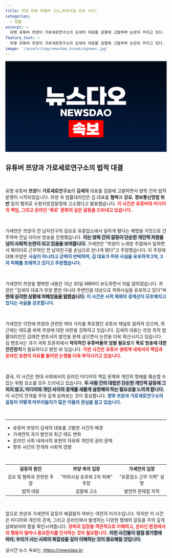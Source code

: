 ```yaml
---
title: 쯔양 피해 피해자 고소…허위사실 유포 사건!
categories:
  - 법률
excerpt: >
  유명 유튜버 쯔양이 가로세로연구소의 김세의 대표를 검찰에 고발하며 논란이 커지고 있다. 김 대표는 쯔양의 과거를 폭로하며 허위 사실을 유포했고, 쯔양 측은 극심한 2차 피해를 호소하고 있다. 사건의 전말이 궁금하다면 클릭!
feature_text: >
  유명 유튜버 쯔양이 가로세로연구소의 김세의 대표를 검찰에 고발하며 논란이 커지고 있다. 김 대표는 쯔양의 과거를 폭로하며 허위 사실을 유포했고, 쯔양 측은 극심한 2차 피해를 호소하고 있다. 사건의 전말이 궁금하다면 클릭!
image: '/assets/img/newsdao_breakingnews.jpg'
---
```


<p><img src="/assets/img/newsdao_breakingnews.jpg" alt="flaretime 속보" /></p>

<h2 data-ke-size="size26">유튜버 쯔양과 가로세로연구소의 법적 대결</h2>

<p data-ke-size="size16">&nbsp;</p>

<p>유명 유튜버 <b>쯔양</b>이 <b>가로세로연구소</b>의 <b>김세의</b> 대표를 검찰에 고발하면서 양측 간의 법적 분쟁이 시작되었습니다. 쯔양 측 법률대리인은 김 대표를 <b>협박</b>과 <b>강요</b>, <b>정보통신망법 위반</b> 등의 혐의로 수원지방검찰청에 고소했다고 발표했습니다. <b><span style="color: #ee2323;">이 사건은 유튜버와 미디어의 책임, 그리고 온라인 '폭로' 문화의 깊은 갈등을 드러내고 있습니다.</span></b> </p>

<p data-ke-size="size16">&nbsp;</p>

<p>가세연은 쯔양이 전 남자친구의 강요로 유흥업소에서 일하게 됐다는 해명을 거짓으로 간주하며 전날 라이브 방송을 진행했습니다. <b><span style="background-color: #21538527;">이는 양측 간의 갈등이 단순한 개인적 차원을 넘어 사회적 논란이 되고 있음을 보여줍니다.</span></b> 가세연은 "쯔양이 노래방 주점에서 일하면서 웨이터로 근무하던 전 남자친구를 손님으로 만나게 됐다"고 주장했습니다. 이 주장에 대해 쯔양은 <b><span style="color: #1a5490;">사실이 아니라고 강력히 반박하며, 김 대표가 허위 사실을 유포하여 <b>2차, 3차 피해</b>를 초래하고 있다고 주장했습니다.</span></b></p>

<p data-ke-size="size16">&nbsp;</p>

<p>가세연이 쯔양을 협박한 내용은 지난 30일 MBN이 보도하면서 처음 알려졌습니다. 쯔양은 "김세의 대표가 쯔양 뿐만 아니라 주변인을 대상으로 허위사실을 유포하고 있다"며 <b><span style="background-color: #21538527;">현재 심각한 상황에 처해있음을 알렸습니다.</span></b> <b><span style="color: #1a5490;">이 사건은 사적 제재의 경계선이 모호해지고 있다는 사실을 강조합니다.</span></b></p>

<p data-ke-size="size16">&nbsp;</p>

<p>가세연은 이전에 쯔양과 관련된 여러 가지를 폭로했던 유튜브 채널로 알려져 있으며, 최근에는 태도를 바꿔 쯔양에 대한 비판을 강화하고 있습니다. 김세의 대표는 쯔양 측의 법률대리인인 김태연 변호사의 발언을 문제 삼으면서 논란을 더욱 확산시키고 있습니다. 김 변호사는 과거 국회 토론회에서 <b>악의적인 유튜버들의 엄벌 필요성</b>과 <b>폭로 방송에 대한 안전장치</b>가 필요하다고 밝힌 바 있습니다. <b><span style="color: #ee2323;">이번 사건은 유튜브 생태계 내에서의 책임과 온라인 표현의 자유를 둘러싼 논쟁을 더욱 부각시키고 있습니다.</span></b> </p>

<p data-ke-size="size16">&nbsp;</p>

<p>결국, 이 사건은 현대 사회에서의 온라인 미디어의 책임 문제와 개인의 명예를 훼손할 수 있는 위험 요소를 모두 드러내고 있습니다. <b><span style="background-color: #21538527;">두 사람 간의 대립은 단순한 개인적 갈등에 그치지 않고, 미디어와 개인 사이의 경계를 새롭게 설정해야 하는 필요성을 느끼게 합니다.</span></b> 이 사건의 전개를 주의 깊게 살펴보는 것이 중요합니다. <b><span style="color: #1a5490;">향후 쯔양과 가로세로연구소의 갈등이 어떻게 마무리될지가 많은 이들의 관심을 끌고 있습니다.</span></b></p>

<p data-ke-size="size16">&nbsp;</p>

<hr/>

<ul>
<li>유튜버 쯔양이 김세의 대표를 고발한 사건의 배경</li>
<li>가세연의 과거 발언과 최근 태도 변화</li>
<li>온라인 사회 내에서의 표현의 자유와 개인의 권리 문제</li>
<li>향후 사건의 전개와 사회적 영향</li>
</ul>

<p data-ke-size="size16">&nbsp;</p>

<table style="width:100%; border-collapse: collapse;">
<tr>
<td style="text-align: center; height: 17px;"><b>갈등의 원인</b></td>
<td style="text-align: center; height: 17px;"><b>쯔양 측의 입장</b></td>
<td style="text-align: center; height: 17px;"><b>가세연의 입장</b></td>
</tr>
<tr>
<td style="text-align: center; height: 17px;">강요 및 협박과 관련된 주장</td>
<td style="text-align: center; height: 17px;">"허위사실 유포와 2차 피해" 주장</td>
<td style="text-align: center; height: 17px;">"유흥업소 근무 이력" 설명</td>
</tr>
<tr>
<td style="text-align: center; height: 17px;">법적 대응</td>
<td style="text-align: center; height: 17px;">검찰에 고소</td>
<td style="text-align: center; height: 17px;">발언의 문제점 지적</td>
</tr>
</table>

<p data-ke-size="size16">&nbsp;</p>

<p>앞으로 쯔양과 가세연의 갈등이 해결될지 여부는 여전히 미지수입니다. 하지만 이 사건은 미디어와 개인의 관계, 그리고 온라인에서 발생하는 다양한 형태의 갈등을 주의 깊게 살펴보아야 함을 확인시켜줍니다. <b><span style="color: #ee2323;">양측의 입장을 객관적으로 이해하고, 온라인 환경에서의 행동이 얼마나 중요한지를 인식하는 것이 필요합니다.</span></b> <b><span style="background-color: #21538527;">이런 사건들이 점점 증가함에 따라, 우리가 사는 사회의 복잡성을 깊이 이해하는 것이 중요해질 것입니다.</span></b></p>
실시간 뉴스 속보는, <a href="https://newsdao.kr" rel="dofollow">https://newsdao.kr</a>


